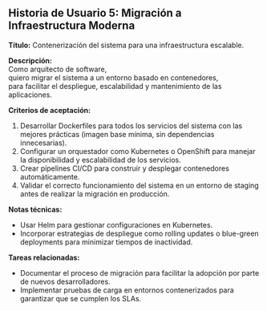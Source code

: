 ## Historia de Usuario 5: Migración a Infraestructura Moderna
**Título:** Contenerización del sistema para una infraestructura escalable.

**Descripción:**  
Como arquitecto de software,  
quiero migrar el sistema a un entorno basado en contenedores,  
para facilitar el despliegue, escalabilidad y mantenimiento de las aplicaciones.

**Criterios de aceptación:**
1. Desarrollar Dockerfiles para todos los servicios del sistema con las mejores prácticas (imagen base mínima, sin dependencias innecesarias).
2. Configurar un orquestador como Kubernetes o OpenShift para manejar la disponibilidad y escalabilidad de los servicios.
3. Crear pipelines CI/CD para construir y desplegar contenedores automáticamente.
4. Validar el correcto funcionamiento del sistema en un entorno de staging antes de realizar la migración en producción.

**Notas técnicas:**
- Usar Helm para gestionar configuraciones en Kubernetes.
- Incorporar estrategias de despliegue como rolling updates o blue-green deployments para minimizar tiempos de inactividad.

**Tareas relacionadas:**
- Documentar el proceso de migración para facilitar la adopción por parte de nuevos desarrolladores.
- Implementar pruebas de carga en entornos contenerizados para garantizar que se cumplen los SLAs.
